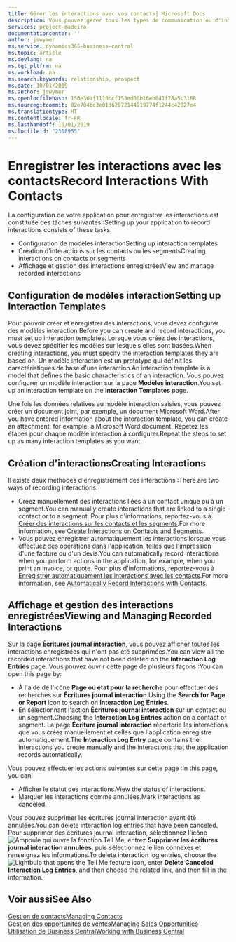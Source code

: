 ```yaml
---
title: Gérer les interactions avec vos contacts| Microsoft Docs
description: Vous pouvez gérer tous les types de communication ou d'interactions entre votre société et vos contacts. Par exemple, une communication par lettre, par téléphone, lors de réunions, etc.
services: project-madeira
documentationcenter: ''
author: jswymer
ms.service: dynamics365-business-central
ms.topic: article
ms.devlang: na
ms.tgt_pltfrm: na
ms.workload: na
ms.search.keywords: relationship, prospect
ms.date: 10/01/2019
ms.author: jswymer
ms.openlocfilehash: 156e36af1110bcf153ed00b16eb041f28a5c3168
ms.sourcegitcommit: 02e704bc3e01d62072144919774f1244c42827e4
ms.translationtype: HT
ms.contentlocale: fr-FR
ms.lasthandoff: 10/01/2019
ms.locfileid: "2308955"
---
```

# <a name="record-interactions-with-contacts"></a><span data-ttu-id="df1eb-103">Enregistrer les interactions avec les contacts</span><span class="sxs-lookup"><span data-stu-id="df1eb-103">Record Interactions With Contacts</span></span>
<span data-ttu-id="df1eb-104">La configuration de votre application pour enregistrer les interactions est constituée des tâches suivantes :</span><span class="sxs-lookup"><span data-stu-id="df1eb-104">Setting up your application to record interactions consists of these tasks:</span></span>

* <span data-ttu-id="df1eb-105">Configuration de modèles interaction</span><span class="sxs-lookup"><span data-stu-id="df1eb-105">Setting up interaction templates</span></span>  
* <span data-ttu-id="df1eb-106">Création d'interactions sur les contacts ou les segments</span><span class="sxs-lookup"><span data-stu-id="df1eb-106">Creating interactions on contacts or segments</span></span>  
* <span data-ttu-id="df1eb-107">Affichage et gestion des interactions enregistrées</span><span class="sxs-lookup"><span data-stu-id="df1eb-107">View and manage recorded interactions</span></span>  

##  <a name="setting-up-interaction-templates"></a><span data-ttu-id="df1eb-108">Configuration de modèles interaction</span><span class="sxs-lookup"><span data-stu-id="df1eb-108">Setting up Interaction Templates</span></span>
<span data-ttu-id="df1eb-109">Pour pouvoir créer et enregistrer des interactions, vous devez configurer des modèles interaction.</span><span class="sxs-lookup"><span data-stu-id="df1eb-109">Before you can create and record interactions, you must set up interaction templates.</span></span> <span data-ttu-id="df1eb-110">Lorsque vous créez des interactions, vous devez spécifier les modèles sur lesquels elles sont basées.</span><span class="sxs-lookup"><span data-stu-id="df1eb-110">When creating interactions, you must specify the interaction templates they are based on.</span></span> <span data-ttu-id="df1eb-111">Un modèle interaction est un prototype qui définit les caractéristiques de base d'une interaction.</span><span class="sxs-lookup"><span data-stu-id="df1eb-111">An interaction template is a model that defines the basic characteristics of an interaction.</span></span>
<span data-ttu-id="df1eb-112">Vous pouvez configurer un modèle interaction sur la page **Modèles interaction**.</span><span class="sxs-lookup"><span data-stu-id="df1eb-112">You set up an interaction template on the **Interaction Templates** page.</span></span>

<span data-ttu-id="df1eb-113">Une fois les données relatives au modèle interaction saisies, vous pouvez créer un document joint, par exemple, un document Microsoft Word.</span><span class="sxs-lookup"><span data-stu-id="df1eb-113">After you have entered information about the interaction template, you can create an attachment, for example, a Microsoft Word document.</span></span> <span data-ttu-id="df1eb-114">Répétez les étapes pour chaque modèle interaction à configurer.</span><span class="sxs-lookup"><span data-stu-id="df1eb-114">Repeat the steps to set up as many interaction templates as you want.</span></span>  

## <a name="creating-interactions"></a><span data-ttu-id="df1eb-115">Création d'interactions</span><span class="sxs-lookup"><span data-stu-id="df1eb-115">Creating Interactions</span></span>
<span data-ttu-id="df1eb-116">Il existe deux méthodes d'enregistrement des interactions :</span><span class="sxs-lookup"><span data-stu-id="df1eb-116">There are two ways of recording interactions:</span></span>

* <span data-ttu-id="df1eb-117">Créez manuellement des interactions liées à un contact unique ou à un segment.</span><span class="sxs-lookup"><span data-stu-id="df1eb-117">You can manually create interactions that are linked to a single contact or to a segment.</span></span> <span data-ttu-id="df1eb-118">Pour plus d'informations, reportez-vous à [Créer des interactions sur les contacts et les segments](marketing-how-create-interactions.md).</span><span class="sxs-lookup"><span data-stu-id="df1eb-118">For more information, see [Create Interactions on Contacts and Segments](marketing-how-create-interactions.md).</span></span>  
* <span data-ttu-id="df1eb-119">Vous pouvez enregistrer automatiquement les interactions lorsque vous effectuez des opérations dans l'application, telles que l'impression d'une facture ou d'un devis.</span><span class="sxs-lookup"><span data-stu-id="df1eb-119">You can automatically record interactions when you perform actions in the application, for example, when you print an invoice, or quote.</span></span> <span data-ttu-id="df1eb-120">Pour plus d'informations, reportez-vous à [Enregistrer automatiquement les interactions avec les contacts](marketing-auto-record-interactions.md).</span><span class="sxs-lookup"><span data-stu-id="df1eb-120">For more information, see [Automatically Record Interactions with Contacts](marketing-auto-record-interactions.md).</span></span>

## <a name="viewing-and-managing-recorded-interactions"></a><span data-ttu-id="df1eb-121">Affichage et gestion des interactions enregistrées</span><span class="sxs-lookup"><span data-stu-id="df1eb-121">Viewing and Managing Recorded Interactions</span></span>
<span data-ttu-id="df1eb-122">Sur la page **Écritures journal interaction**, vous pouvez afficher toutes les interactions enregistrées qui n'ont pas été supprimées.</span><span class="sxs-lookup"><span data-stu-id="df1eb-122">You can view all the recorded interactions that have not been deleted on the **Interaction Log Entries** page.</span></span> <span data-ttu-id="df1eb-123">Vous pouvez ouvrir cette page de plusieurs façons :</span><span class="sxs-lookup"><span data-stu-id="df1eb-123">You can open this page by:</span></span>

* <span data-ttu-id="df1eb-124">À l'aide de l'icône **Page ou état pour la recherche** pour effectuer des recherches sur **Écritures journal interaction**.</span><span class="sxs-lookup"><span data-stu-id="df1eb-124">Using the **Search for Page or Report** icon to search on **Interaction Log Entries**.</span></span>
* <span data-ttu-id="df1eb-125">En sélectionnant l'action **Écritures journal interaction** sur un contact ou un segment.</span><span class="sxs-lookup"><span data-stu-id="df1eb-125">Choosing the **Interaction Log Entries** action on a contact or segment.</span></span>
  <span data-ttu-id="df1eb-126">La page **Écriture journal interaction** répertorie les interactions que vous créez manuellement et celles que l'application enregistre automatiquement.</span><span class="sxs-lookup"><span data-stu-id="df1eb-126">The **Interaction Log Entry** page contains the interactions you create manually and the interactions that the application records automatically.</span></span>

<span data-ttu-id="df1eb-127">Vous pouvez effectuer les actions suivantes sur cette page :</span><span class="sxs-lookup"><span data-stu-id="df1eb-127">In this page, you can:</span></span>

* <span data-ttu-id="df1eb-128">Afficher le statut des interactions.</span><span class="sxs-lookup"><span data-stu-id="df1eb-128">View the status of interactions.</span></span>
* <span data-ttu-id="df1eb-129">Marquer les interactions comme annulées.</span><span class="sxs-lookup"><span data-stu-id="df1eb-129">Mark interactions as canceled.</span></span>

<span data-ttu-id="df1eb-130">Vous pouvez supprimer les écritures journal interaction ayant été annulées.</span><span class="sxs-lookup"><span data-stu-id="df1eb-130">You can delete interaction log entries that have been canceled.</span></span> <span data-ttu-id="df1eb-131">Pour supprimer des écritures journal interaction, sélectionnez l'icône ![Ampoule qui ouvre la fonction Tell Me](media/ui-search/search_small.png "Dites-moi ce que vous voulez faire"), entrez **Supprimer les écritures journal interaction annulées**, puis sélectionnez le lien connexes et renseignez les informations.</span><span class="sxs-lookup"><span data-stu-id="df1eb-131">To delete interaction log entries, choose the ![Lightbulb that opens the Tell Me feature](media/ui-search/search_small.png "Tell me what you want to do") icon, enter **Delete Canceled Interaction Log Entries**, and then choose the related link, and then fill in the information.</span></span>

## <a name="see-also"></a><span data-ttu-id="df1eb-132">Voir aussi</span><span class="sxs-lookup"><span data-stu-id="df1eb-132">See Also</span></span>
[<span data-ttu-id="df1eb-133">Gestion de contacts</span><span class="sxs-lookup"><span data-stu-id="df1eb-133">Managing Contacts</span></span>](marketing-contacts.md)  
[<span data-ttu-id="df1eb-134">Gestion des opportunités de ventes</span><span class="sxs-lookup"><span data-stu-id="df1eb-134">Managing Sales Opportunities</span></span>](marketing-manage-sales-opportunities.md)  
[<span data-ttu-id="df1eb-135">Utilisation de Business Central</span><span class="sxs-lookup"><span data-stu-id="df1eb-135">Working with Business Central</span></span>](ui-work-product.md)  
